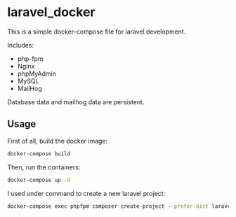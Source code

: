 # laravel_docker
This is a simple docker-compose file for laravel development.

Includes:
- php-fpm
- Nginx
- phpMyAdmin
- MySQL
- MailHog

Database data and mailhog data are persistent.

## Usage

First of all, build the docker image:

```bash
docker-compose build
```

Then, run the containers:

```bash
docker-compose up -d
```

I used under command to create a new laravel project:

```bash
docker-compose exec phpfpm composer create-project --prefer-dist laravel/laravel .
```
